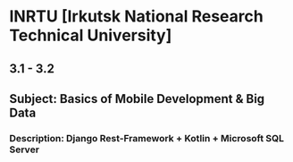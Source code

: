 # INRTU [Irkutsk National Research Technical University]
## 3.1 - 3.2
## Subject: Basics of Mobile Development & Big Data
### Description: Django Rest-Framework + Kotlin + Microsoft SQL Server

